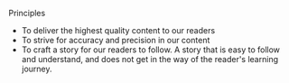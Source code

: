 Principles

- To deliver the highest quality content to our readers
- To strive for accuracy and precision in our content
- To craft a story for our readers to follow. A story that is easy to follow and understand, and does not get in the way of the reader's learning journey.
